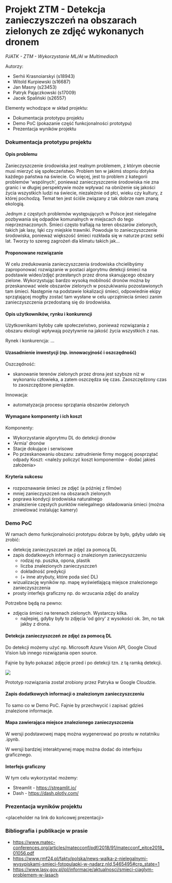 # Projekt ZTM - Detekcja zanieczyszczeń na obszarach zielonych ze zdjęć wykonanych dronem
*PJATK - ZTM - Wykorzystanie ML/AI w Multimediach*

Autorzy:
- Serhii Krasnoiarskyi (s18943)
- Witold Kurpiewski (s16687)
- Jan Masny (s23453)
- Patryk Pajączkowski (s17009)
- Jacek Spaliński (s26557)

Elementy wchodzące w skład projektu:
- Dokumentacja prototypu projektu
- Demo PoC (pokazanie część funkcjonalności prototypu)
- Prezentacja wyników projektu

### Dokumentacja prototypu projektu

#### Opis problemu
Zanieczyszczenie środowiska jest realnym problemem, z którym obecnie musi mierzyć się społeczeństwo. Problem ten w 
jakimś stopniu dotyka każdego państwa na świecie. Co więcej, jest to problem z kategorii problemów 'wspólnych', ponieważ
zanieczyszczenie środowiska nie zna granic i w długiej perspektywie może wpływać na obniżenie się jakości życia 
wszystkich ludzi na świecie, niezależnie od płci, wieku czy kultury, z której pochodzą. Temat ten jest ściśle związany z
tak dobrze nam znaną ekologią.

Jednym z częstych problemów występujących w Polsce jest nielegalne pozbywania się odpadów komunalnych w miejscach
do tego nieprzeznaczonych. Śmieci często trafiają na teren obszarów zielonych, takich jak lasy, łąki czy 
miejskie trawniki. Powoduje to zanieczyszczenie środowiska, ponieważ większość śmieci rozkłada się w naturze przez setki
lat. Tworzy to szereg zagrożeń dla klimatu takich jak...

#### Proponowane rozwiązanie
W celu zredukowania zanieczyszczenia środowiska chcielibyśmy zaproponować rozwiązanie w postaci algorytmu detekcji
śmieci na podstawie wideo/zdjęć przesłanych przez drona skanującego obszary zielone. Wykorzystując bardzo wysoką 
mobilność dronów można by przeskanować wiele obszarów zielonych w poszukiwaniu pozostawionych tam śmieci. Następnie na
podstawie lokalizacji śmieci, odpowiednie ekipy sprzątającej mogłby zostać tam wysłane w celu uprzątniecia śmieci
zanim zanieczyszczenia przedostaną się do środowiska.


#### Opis użytkowników, rynku i konkurencji
Użytkownikami byłoby całe społeczeństwo, ponieważ rozwiązania z obszaru ekologii wpływają pozytywnie na jakość życia
wszystkich z nas.

Rynek i konkurencja:
...



#### Uzasadnienie inwestycji (np. innowacyjność i oszczędność)
Oszczędność:
- skanowanie terenów zielonych przez drona jest szybsze niż w wykonaniu człowieka, a zatem oszczędza się czas. 
Zaoszczędzony czas to zaoszczędzone pieniądze.

Innowacja:
- automatyzacja procesu sprzątania obszarów zielonych

#### Wymagane komponenty i ich koszt
Komponenty:
- Wykorzystanie algorytmu DL do detekcji dronów
- 'Armia' dronów
- Stacje dokujące i serwisowe
- Po przeskanowaniu obszaru: zatrudnienie firmy mogącej posprzątać odpady
Koszt:
<należy policzyć koszt komponentów - dodać jakieś założenia>
#### Kryteria sukcesu
- rozpoznawanie śmieci ze zdjęć (a później z filmów)
- mniej zanieczyszczeń na obszarach zielonych
- poprawa kondycji środowiska naturalnego
- znalezienie częstych punktów nielegalnego składowania śmieci (można zniwelować instalując kamery)

### Demo PoC
W ramach demo funkcjonalności prototypu dobrze by było, gdyby udało się zrobić:
- detekcję zanieczyszczeń ze zdjęć za pomocą DL
- zapis dodatkowych informacji o znalezionym zanieczyszczeniu
  - rodzaj np. puszka, opona, plastik
  - liczba znalezionych zanieczyszczeń
  - dokładność predykcji
  - (+ inne atrybuty, które poda sieć DL)
- wizualizację wyników np. mapę wyświetlającą miejsce znalezionego zanieczyszczenia
- prosty interfejs graficzny np. do wrzucania zdjęć do analizy

Potrzebne będą na pewno:
- zdjęcia śmieci na terenach zielonych. Wystarczy kilka.
  - najlepiej, gdyby były to zdjęcia 'od góry' z wysokości ok. 3m, no tak jakby z drona.
  
#### Detekcja zanieczyszczeń ze zdjęć za pomocą DL
Do detekcji możemy użyć np. Microsoft Azure Vision API, Google Cloud Vision lub innego rozwiązania open source.

Fajnie by było pokazać zdjęcie przed i po detekcji tzn. z tą ramką detekcji.

![](https://github.com/s18943/Trash_detection_ZTM/blob/main/raw/eg_trash_detection.jpg)

Prototyp rozwiązania został zrobiony przez Patryka w Google Cloudzie.

#### Zapis dodatkowych informacji o znalezionym zanieczyszczeniu
To samo co w Demo PoC. Fajnie by przechwycić i zapisać gdzieś znalezione informacje.

#### Mapa zawierająca miejsce znalezionego zanieczyszczenia
W wersji podstawowej mapę można wygenerować po prostu w notatniku .ipynb.

W wersji bardziej interaktywnej mapę można dodać do interfejsu graficznego.

#### Interfejs graficzny
W tym celu wykorzystać możemy:
- Streamlit - https://streamlit.io/
- Dash - https://dash.plotly.com/

### Prezentacja wyników projektu

<placeholder na link do końcowej prezentacji>

### Bibliografia i publikacje w prasie
- https://www.matec-conferences.org/articles/matecconf/pdf/2018/91/matecconf_eitce2018_01056.pdf
- https://www.rmf24.pl/fakty/polska/news-walka-z-nielegalnymi-wysypiskami-smieci-fotopulapki-w-nadarz,nId,5465495#crp_state=1
- https://www.lasy.gov.pl/pl/informacje/aktualnosci/smieci-ciaglym-problemem-w-lasach
